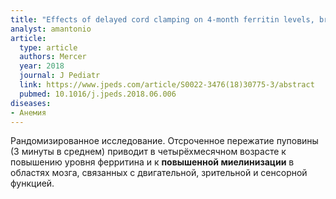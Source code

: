 ```yaml
---
title: "Effects of delayed cord clamping on 4-month ferritin levels, brain myelin content, and neurodevelopment: а randomized controlled trial"
analyst: amantonio
article:
  type: article
  authors: Mercer
  year: 2018
  journal: J Pediatr
  link: https://www.jpeds.com/article/S0022-3476(18)30775-3/abstract
  pubmed: 10.1016/j.jpeds.2018.06.006
diseases:
- Анемия
---
```


Рандомизированное исследование. Отсроченное пережатие пуповины (3 минуты в среднем) приводит в четырёхмесячном возрасте к повышению уровня ферритина и к **повышенной миелинизации** в областях мозга, связанных с двигательной, зрительной и сенсорной функцией.
